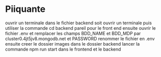 # Piiquante
ouvrir un terminale dans le fichier backend 
soit ouvrir un terminale puis utiliser la commande cd backend 
pareil pour le front end
ensuite ouvrir le fichier .env et remplacer les champs BDD_NAME et BDD_MDP par 
cluster0.4jt5jv8.mongodb.net et  PASSWORD
renommer le fichier en .env 
ensuite creer le dossier images dans le dossier backend 
lancer la commande npm run start dans le frontend et le backend
